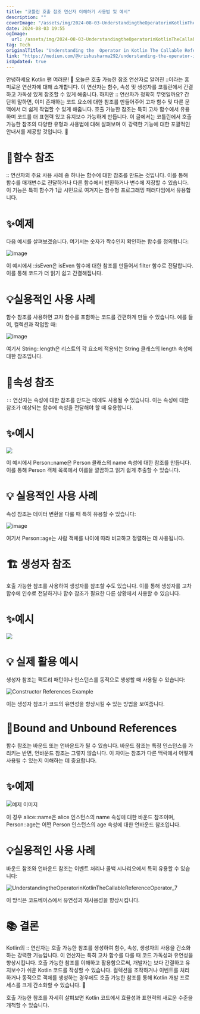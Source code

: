 ```yaml
---
title: "코틀린 호출 참조 연산자 이해하기 사용법 및 예시"
description: ""
coverImage: "/assets/img/2024-08-03-UnderstandingtheOperatorinKotlinTheCallableReferenceOperator_0.png"
date: 2024-08-03 19:55
ogImage:
  url: /assets/img/2024-08-03-UnderstandingtheOperatorinKotlinTheCallableReferenceOperator_0.png
tag: Tech
originalTitle: "Understanding the  Operator in Kotlin The Callable Reference Operator"
link: "https://medium.com/@krishusharma292/understanding-the-operator-in-kotlin-the-callable-reference-operator-057ae42b4a6b"
isUpdated: true
---
```


안녕하세요 Kotlin 팬 여러분! 👋 오늘은 호출 가능한 참조 연산자로 알려진 ::이라는 흥미로운 연산자에 대해 소개합니다. 이 연산자는 함수, 속성 및 생성자를 코틀린에서 간결하고 가독성 있게 참조할 수 있게 해줍니다. 하지만 :: 연산자가 정확히 무엇일까요? 간단히 말하면, 이미 존재하는 코드 요소에 대한 참조를 만들어주어 고차 함수 및 다른 문맥에서 더 쉽게 작업할 수 있게 해줍니다. 호출 가능한 참조는 특히 고차 함수에서 유용하며 코드를 더 표현력 있고 유지보수 가능하게 만듭니다. 이 글에서는 코틀린에서 호출 가능한 참조의 다양한 유형과 사용법에 대해 살펴보며 이 강력한 기능에 대한 포괄적인 안내서를 제공할 것입니다. 🚀

# 📌함수 참조

:: 연산자의 주요 사용 사례 중 하나는 함수에 대한 참조를 만드는 것입니다. 이를 통해 함수를 매개변수로 전달하거나 다른 함수에서 반환하거나 변수에 저장할 수 있습니다. 이 기능은 특히 함수가 1급 시민으로 여겨지는 함수형 프로그래밍 패러다임에서 유용합니다.

# ✨예제

<!-- cozy-coder - 수평 -->

<ins class="adsbygoogle"
     style="display:block"
     data-ad-client="ca-pub-4877378276818686"
     data-ad-slot="1107185301"
     data-ad-format="auto"
     data-full-width-responsive="true"></ins>

<script>
     (adsbygoogle = window.adsbygoogle || []).push({});
</script>

다음 예시를 살펴보겠습니다. 여기서는 숫자가 짝수인지 확인하는 함수를 정의합니다:

![image](/assets/img/2024-08-03-UnderstandingtheOperatorinKotlinTheCallableReferenceOperator_0.png)

이 예시에서 ::isEven은 isEven 함수에 대한 참조를 만들어서 filter 함수로 전달합니다. 이를 통해 코드가 더 읽기 쉽고 간결해집니다.

# 💡실용적인 사용 사례

<!-- cozy-coder - 수평 -->

<ins class="adsbygoogle"
     style="display:block"
     data-ad-client="ca-pub-4877378276818686"
     data-ad-slot="1107185301"
     data-ad-format="auto"
     data-full-width-responsive="true"></ins>

<script>
     (adsbygoogle = window.adsbygoogle || []).push({});
</script>

함수 참조를 사용하면 고차 함수를 포함하는 코드를 간편하게 만들 수 있습니다. 예를 들어, 컬렉션과 작업할 때:

![image](/assets/img/2024-08-03-UnderstandingtheOperatorinKotlinTheCallableReferenceOperator_1.png)

여기서 String::length은 리스트의 각 요소에 적용되는 String 클래스의 length 속성에 대한 참조입니다.

# 🔖속성 참조

<!-- cozy-coder - 수평 -->

<ins class="adsbygoogle"
     style="display:block"
     data-ad-client="ca-pub-4877378276818686"
     data-ad-slot="1107185301"
     data-ad-format="auto"
     data-full-width-responsive="true"></ins>

<script>
     (adsbygoogle = window.adsbygoogle || []).push({});
</script>

`::` 연산자는 속성에 대한 참조를 만드는 데에도 사용될 수 있습니다. 이는 속성에 대한 참조가 예상되는 함수에 속성을 전달해야 할 때 유용합니다.

# ✨예시

<img src="/assets/img/2024-08-03-UnderstandingtheOperatorinKotlinTheCallableReferenceOperator_2.png" />

이 예시에서 Person::name은 Person 클래스의 name 속성에 대한 참조를 만듭니다. 이를 통해 Person 객체 목록에서 이름을 깔끔하고 읽기 쉽게 추출할 수 있습니다.

<!-- cozy-coder - 수평 -->

<ins class="adsbygoogle"
     style="display:block"
     data-ad-client="ca-pub-4877378276818686"
     data-ad-slot="1107185301"
     data-ad-format="auto"
     data-full-width-responsive="true"></ins>

<script>
     (adsbygoogle = window.adsbygoogle || []).push({});
</script>

# 💡 실용적인 사용 사례

속성 참조는 데이터 변환을 다룰 때 특히 유용할 수 있습니다:

![image](/assets/img/2024-08-03-UnderstandingtheOperatorinKotlinTheCallableReferenceOperator_3.png)

여기서 Person::age는 사람 객체를 나이에 따라 비교하고 정렬하는 데 사용됩니다.

<!-- cozy-coder - 수평 -->

<ins class="adsbygoogle"
     style="display:block"
     data-ad-client="ca-pub-4877378276818686"
     data-ad-slot="1107185301"
     data-ad-format="auto"
     data-full-width-responsive="true"></ins>

<script>
     (adsbygoogle = window.adsbygoogle || []).push({});
</script>

# 🏗️ 생성자 참조

호출 가능한 참조를 사용하여 생성자를 참조할 수도 있습니다. 이를 통해 생성자를 고차 함수에 인수로 전달하거나 함수 참조가 필요한 다른 상황에서 사용할 수 있습니다.

# ✨예시

<img src="/assets/img/2024-08-03-UnderstandingtheOperatorinKotlinTheCallableReferenceOperator_4.png" />

<!-- cozy-coder - 수평 -->

<ins class="adsbygoogle"
     style="display:block"
     data-ad-client="ca-pub-4877378276818686"
     data-ad-slot="1107185301"
     data-ad-format="auto"
     data-full-width-responsive="true"></ins>

<script>
     (adsbygoogle = window.adsbygoogle || []).push({});
</script>

# 💡 실제 활용 예시

생성자 참조는 팩토리 패턴이나 인스턴스를 동적으로 생성할 때 사용될 수 있습니다:

![Constructor References Example](/assets/img/2024-08-03-UnderstandingtheOperatorinKotlinTheCallableReferenceOperator_5.png)

이는 생성자 참조가 코드의 유연성을 향상시킬 수 있는 방법을 보여줍니다.

<!-- cozy-coder - 수평 -->

<ins class="adsbygoogle"
     style="display:block"
     data-ad-client="ca-pub-4877378276818686"
     data-ad-slot="1107185301"
     data-ad-format="auto"
     data-full-width-responsive="true"></ins>

<script>
     (adsbygoogle = window.adsbygoogle || []).push({});
</script>

# 🔄Bound and Unbound References

함수 참조는 바운드 또는 언바운드가 될 수 있습니다. 바운드 참조는 특정 인스턴스를 가리키는 반면, 언바운드 참조는 그렇지 않습니다. 이 차이는 참조가 다른 맥락에서 어떻게 사용될 수 있는지 이해하는 데 중요합니다.

# ✨예제

![예제 이미지](/assets/img/2024-08-03-UnderstandingtheOperatorinKotlinTheCallableReferenceOperator_6.png)

<!-- cozy-coder - 수평 -->

<ins class="adsbygoogle"
     style="display:block"
     data-ad-client="ca-pub-4877378276818686"
     data-ad-slot="1107185301"
     data-ad-format="auto"
     data-full-width-responsive="true"></ins>

<script>
     (adsbygoogle = window.adsbygoogle || []).push({});
</script>

이 경우 alice::name은 alice 인스턴스의 name 속성에 대한 바운드 참조이며, Person::age는 어떤 Person 인스턴스의 age 속성에 대한 언바운드 참조입니다.

# 💡실용적인 사용 사례

바운드 참조와 언바운드 참조는 이벤트 처리나 콜백 시나리오에서 특히 유용할 수 있습니다:

![UnderstandingtheOperatorinKotlinTheCallableReferenceOperator_7](/assets/img/2024-08-03-UnderstandingtheOperatorinKotlinTheCallableReferenceOperator_7.png)

<!-- cozy-coder - 수평 -->

<ins class="adsbygoogle"
     style="display:block"
     data-ad-client="ca-pub-4877378276818686"
     data-ad-slot="1107185301"
     data-ad-format="auto"
     data-full-width-responsive="true"></ins>

<script>
     (adsbygoogle = window.adsbygoogle || []).push({});
</script>

이 방식은 코드베이스에서 유연성과 재사용성을 향상시킵니다.

# 📚 결론

Kotlin의 :: 연산자는 호출 가능한 참조를 생성하여 함수, 속성, 생성자의 사용을 간소화하는 강력한 기능입니다. 이 연산자는 특히 고차 함수를 다룰 때 코드 가독성과 유연성을 향상시킵니다. 호출 가능한 참조를 이해하고 활용함으로써, 개발자는 보다 간결하고 유지보수가 쉬운 Kotlin 코드를 작성할 수 있습니다. 컬렉션을 조작하거나 이벤트를 처리하거나 동적으로 객체를 생성하는 경우에도 호출 가능한 참조를 통해 Kotlin 개발 프로세스를 크게 간소화할 수 있습니다. 🚀

호출 가능한 참조를 자세히 살펴보면 Kotlin 코드에서 효율성과 표현력의 새로운 수준을 개척할 수 있습니다.
